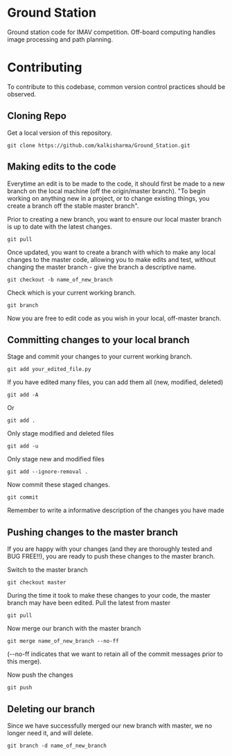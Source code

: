 # Ground Station

Ground station code for IMAV competition. Off-board computing handles image processing and path planning.

# Contributing

To contribute to this codebase, common version control practices should be observed.

## Cloning Repo
Get a local version of this repository.
```
git clone https://github.com/kalkisharma/Ground_Station.git
```

## Making edits to the code
Everytime an edit is to be made to the code, it should first be made to a new branch on the local machine (off the origin/master branch). "To begin working on anything new in a project, or to change existing things, you create a branch off the stable master branch".

Prior to creating a new branch, you want to ensure our local master branch is up to date with the latest changes.
```
git pull
```

Once updated, you want to create a branch with which to make any local changes to the master code, allowing you to make edits and test, without changing the master branch - give the branch a descriptive name.
```
git checkout -b name_of_new_branch
```

Check which is your current working branch.
```
git branch
```

Now you are free to edit code as you wish in your local, off-master branch.

## Committing changes to your local branch
Stage and commit your changes to your current working branch.
```
git add your_edited_file.py
```

If you have edited many files, you can add them all (new, modified, deleted)
```
git add -A
```
Or
```
git add .
```
Only stage modified and deleted files
```
git add -u
```
Only stage new and modified files
```
git add --ignore-removal .
```

Now commit these staged changes.
```
git commit
```
Remember to write a informative description of the changes you have made
 
## Pushing changes to the master branch
If you are happy with your changes (and they are thoroughly tested and BUG FREE!!), you are ready to push these changes to the master branch.

Switch to the master branch
```
git checkout master
```

During the time it took to make these changes to your code, the master branch may have been edited. Pull the latest from master
```
git pull
```

Now merge our branch with the master branch
```
git merge name_of_new_branch --no-ff
```
(--no-ff indicates that we want to retain all of the commit messages prior to this merge).

Now push the changes
```
git push
```

## Deleting our branch
Since we have successfully merged our new branch with master, we no longer need it, and will delete.
```
git branch -d name_of_new_branch


